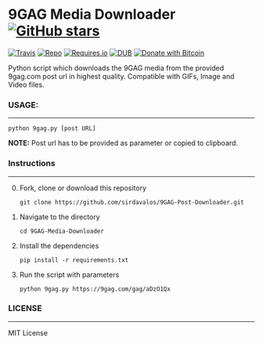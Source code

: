 # 9GAG Media Downloader [![GitHub stars](https://img.shields.io/github/stars/badges/shields.svg?style=social&label=Stars)]()

[![Travis](https://img.shields.io/travis/rust-lang/rust.svg)]()
[![Repo](https://img.shields.io/badge/source-GitHub-303030.svg?maxAge=3600&style=flat-square)](https://github.com/sirdavalos/9GAG-Media-Downloader)
[![Requires.io](https://img.shields.io/requires/github/celery/celery.svg)](https://github.com/sirdavalos/9GAG-Media-Downloader)
[![DUB](https://img.shields.io/dub/l/vibe-d.svg)](https://choosealicense.com/licenses/mit/)
[![Donate with Bitcoin](https://img.shields.io/badge/Donate-BTC-orange.svg)](https://blockchain.info/address/17dXgYr48j31myKiAhnM5cQx78XBNyeBWM)


Python script which downloads the 9GAG media from the provided 9gag.com post url in highest quality.
Compatible with GIFs, Image and Video files.

### USAGE:
------
`python 9gag.py [post URL]`

**NOTE:** Post url has to be provided as parameter or copied to clipboard.

### Instructions
------

0. Fork, clone or download this repository

    `git clone https://github.com/sirdavalos/9GAG-Post-Downloader.git`

1. Navigate to the directory

    `cd 9GAG-Media-Downloader`

2. Install the dependencies

    `pip install -r requirements.txt`

3. Run the script with parameters

    `python 9gag.py https://9gag.com/gag/aDzO1Qx`

### LICENSE
------

MIT License
